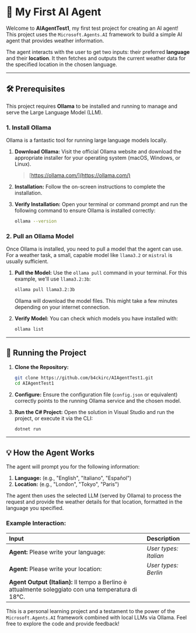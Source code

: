 ﻿# 🤖 My First AI Agent

Welcome to **AIAgentTest1**, my first test project for creating an AI agent! This project uses the `Microsoft.Agents.AI` framework to build a simple AI agent that provides weather information.

The agent interacts with the user to get two inputs: their preferred **language** and their **location**. It then fetches and outputs the current weather data for the specified location in the chosen language.

---

## 🛠️ Prerequisites

This project requires **Ollama** to be installed and running to manage and serve the Large Language Model (LLM).

### 1. Install Ollama

Ollama is a fantastic tool for running large language models locally.

1.  **Download Ollama:** Visit the official Ollama website and download the appropriate installer for your operating system (macOS, Windows, or Linux).
    > [https://ollama.com/](https://ollama.com/)
2.  **Installation:** Follow the on-screen instructions to complete the installation.
3.  **Verify Installation:** Open your terminal or command prompt and run the following command to ensure Ollama is installed correctly:

    ```bash
    ollama --version
    ```

### 2. Pull an Ollama Model

Once Ollama is installed, you need to pull a model that the agent can use. For a weather task, a small, capable model like `llama3.2` or `mistral` is usually sufficient.

1.  **Pull the Model:** Use the `ollama pull` command in your terminal. For this example, we'll use `llama3.2:3b`:

    ```bash
    ollama pull llama3.2:3b
    ```

    Ollama will download the model files. This might take a few minutes depending on your internet connection.
2.  **Verify Model:** You can check which models you have installed with:

    ```bash
    ollama list
    ```

---

## 🚀 Running the Project

1.  **Clone the Repository:**

    ```bash
    git clone https://github.com/b4ckirc/AIAgentTest1.git
    cd AIAgentTest1
    ```

2.  **Configure:** Ensure the configuration file (`config.json` or equivalent) correctly points to the running Ollama service and the chosen model.

3.  **Run the C# Project:** Open the solution in Visual Studio and run the project, or execute it via the CLI:

    ```bash
    dotnet run
    ```

---

## 💡 How the Agent Works

The agent will prompt you for the following information:

1.  **Language:** (e.g., "English", "Italiano", "Español")
2.  **Location:** (e.g., "London", "Tokyo", "Paris")

The agent then uses the selected LLM (served by Ollama) to process the request and provide the weather details for that location, formatted in the language you specified.

### Example Interaction:

| Input | Description |
| :--- | :--- |
| **Agent:** Please write your language: | *User types: Italian* |
| **Agent:** Please write your location: | *User types: Berlin* |
| **Agent Output (Italian):** Il tempo a Berlino è attualmente soleggiato con una temperatura di 18°C. | |

This is a personal learning project and a testament to the power of the `Microsoft.Agents.AI` framework combined with local LLMs via Ollama. Feel free to explore the code and provide feedback!